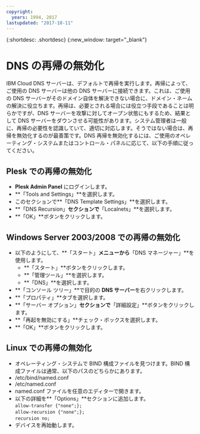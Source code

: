 ```yaml
---
copyright:
  years: 1994, 2017
lastupdated: "2017-10-11"
---
```


{:shortdesc: .shortdesc}
{:new_window: target="_blank"}

# DNS の再帰の無効化

IBM Cloud DNS サーバーは、デフォルトで再帰を実行します。再帰によって、ご使用の DNS サーバーは他の DNS サーバーに接続できます。これは、ご使用の DNS サーバーがそのドメイン自体を解決できない場合に、ドメイン・ネームの解決に役立ちます。再帰は、必要とされる場合には役立つ手段であることは明らかですが、DNS サーバーを攻撃に対してオープン状態にもするため、結果として DNS サーバーをダウンさせる可能性があります。システム管理者は一般に、再帰の必要性を認識していて、適切に対応します。そうではない場合は、再帰を無効化するのが最善策です。DNS 再帰を無効化するには、ご使用のオペレーティング・システムまたはコントロール・パネルに応じて、以下の手順に従ってください。

## Plesk での再帰の無効化
* **Plesk Admin Panel** にログインします。
* **「Tools and Settings」**を選択します。
* このセクションで**「DNS Template Settings」**を選択します。
* **「DNS Recursion」**セクションで**「Localnets」**を選択します。
* **「OK」**ボタンをクリックします。

## Windows Server 2003/2008 での再帰の無効化

* 以下のようにして、**「スタート」**メニューから**「DNS マネージャー」**を使用します。
  * **「スタート」**ボタンをクリックします。
  * **「管理ツール」**を選択します。
  * **「DNS」**を選択します。
* **「コンソール ツリー」**で目的の **DNS サーバー**を右クリックします。
* **「プロパティ」**タブを選択します。
* **「サーバー オプション」**セクションで**「詳細設定」**ボタンをクリックします。
* **「再起を無効にする」**チェック・ボックスを選択します。
* **「OK」**ボタンをクリックします。

## Linux での再帰の無効化

 * オペレーティング・システムで BIND 構成ファイルを見つけます。BIND 構成ファイルは通常、以下のパスのどちらかにあります。
  * /etc/bind/named.conf
  * /etc/named.conf
* named.conf ファイルを任意のエディターで開きます。
* 以下の詳細を**「Options」**セクションに追加します。<br/>`allow-transfer {"none";};`<br/>`allow-recursion {"none";};`<br/>`recursion no;`
* デバイスを再始動します。
